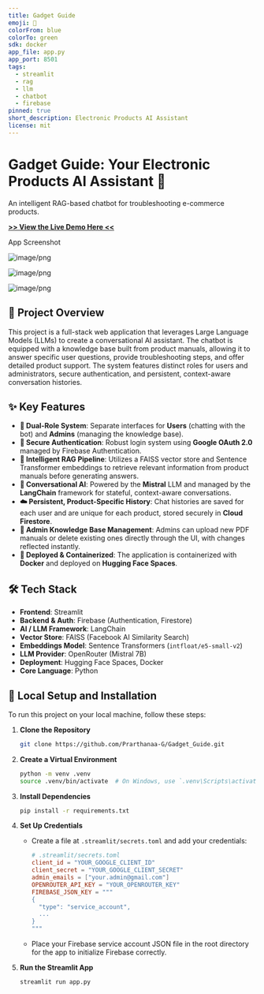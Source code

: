 ```yaml
---
title: Gadget Guide
emoji: 🤖
colorFrom: blue
colorTo: green
sdk: docker
app_file: app.py
app_port: 8501
tags:
  - streamlit
  - rag
  - llm
  - chatbot
  - firebase
pinned: true
short_description: Electronic Products AI Assistant
license: mit
---
```




# Gadget Guide: Your Electronic Products AI Assistant 🤖

An intelligent RAG-based chatbot for troubleshooting e-commerce products.


**[>> View the Live Demo Here <<](https://1prarthana14-e-commerce-chatbot.hf.space/)**


App Screenshot

![image/png](https://cdn-uploads.huggingface.co/production/uploads/687bcbbe904a3aafd0f04c29/wJ33AvVQXZgUWGlCLDKOR.png)

![image/png](https://cdn-uploads.huggingface.co/production/uploads/687bcbbe904a3aafd0f04c29/f_7-bWk68JPbIAZNMWaeE.png)

![image/png](https://cdn-uploads.huggingface.co/production/uploads/687bcbbe904a3aafd0f04c29/VqtZxxePJMicGuarD0sxu.png)




## 📖 Project Overview

This project is a full-stack web application that leverages Large Language Models (LLMs) to create a conversational AI assistant. The chatbot is equipped with a knowledge base built from product manuals, allowing it to answer specific user questions, provide troubleshooting steps, and offer detailed product support. The system features distinct roles for users and administrators, secure authentication, and persistent, context-aware conversation histories.

## ✨ Key Features

* **👥 Dual-Role System**: Separate interfaces for **Users** (chatting with the bot) and **Admins** (managing the knowledge base).
* **🔐 Secure Authentication**: Robust login system using **Google OAuth 2.0** managed by Firebase Authentication.
* **🧠 Intelligent RAG Pipeline**: Utilizes a FAISS vector store and Sentence Transformer embeddings to retrieve relevant information from product manuals before generating answers.
* **💬 Conversational AI**: Powered by the **Mistral** LLM and managed by the **LangChain** framework for stateful, context-aware conversations.
* **☁️ Persistent, Product-Specific History**: Chat histories are saved for each user and are unique for each product, stored securely in **Cloud Firestore**.
* **🔧 Admin Knowledge Base Management**: Admins can upload new PDF manuals or delete existing ones directly through the UI, with changes reflected instantly.
* **🚀 Deployed & Containerized**: The application is containerized with **Docker** and deployed on **Hugging Face Spaces**.

## 🛠️ Tech Stack

* **Frontend**: Streamlit
* **Backend & Auth**: Firebase (Authentication, Firestore)
* **AI / LLM Framework**: LangChain
* **Vector Store**: FAISS (Facebook AI Similarity Search)
* **Embeddings Model**: Sentence Transformers (`intfloat/e5-small-v2`)
* **LLM Provider**: OpenRouter (Mistral 7B)
* **Deployment**: Hugging Face Spaces, Docker
* **Core Language**: Python

## 🚀 Local Setup and Installation

To run this project on your local machine, follow these steps:

1.  **Clone the Repository**
    ```bash
    git clone https://github.com/Prarthanaa-G/Gadget_Guide.git
    ```
2.  **Create a Virtual Environment**
    ```bash
    python -m venv .venv
    source .venv/bin/activate  # On Windows, use `.venv\Scripts\activate`
    ```
3.  **Install Dependencies**
    ```bash
    pip install -r requirements.txt
    ```
4.  **Set Up Credentials**
    * Create a file at `.streamlit/secrets.toml` and add your credentials:
        ```toml
        # .streamlit/secrets.toml
        client_id = "YOUR_GOOGLE_CLIENT_ID"
        client_secret = "YOUR_GOOGLE_CLIENT_SECRET"
        admin_emails = ["your.admin@gmail.com"]
        OPENROUTER_API_KEY = "YOUR_OPENROUTER_KEY"
        FIREBASE_JSON_KEY = """
        {
          "type": "service_account",
          ...
        }
        """
        ```
    * Place your Firebase service account JSON file in the root directory for the app to initialize Firebase correctly.

5.  **Run the Streamlit App**
    ```bash
    streamlit run app.py
    ```
